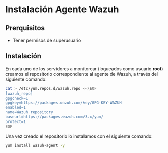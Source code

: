 # Instalación Agente Wazuh
## Prerquisitos
* Tener permisos de superusuario

## Instalación

En cada uno de los servidores a monitorear (logueados como usuario **root**) creamos el repositorio correspondiente al agente de Wazuh, a través del siguiente comando:

```bash
cat > /etc/yum.repos.d/wazuh.repo <<\EOF
[wazuh_repo]
gpgcheck=1
gpgkey=https://packages.wazuh.com/key/GPG-KEY-WAZUH
enabled=1
name=Wazuh repository
baseurl=https://packages.wazuh.com/3.x/yum/
protect=1
EOF
```
Una vez creado el repositorio lo instalamos con el siguiente comando:

```bash
yum install wazuh-agent -y
```
